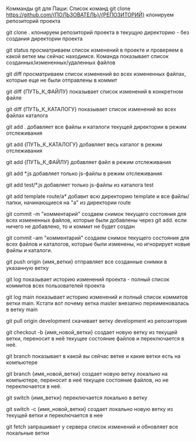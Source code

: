 Комманды git для Паши:
Список команд
git clone https://github.com/{ПОЛЬЗОВАТЕЛЬ}/{РЕПОЗИТОРИЙ}
клонируем репозиторий проекта

git clone .
клонируем репозиторий проекта в текущую директорию - без создания директории проекта

git status
просматриваем список изменений в проекте и проверяем в какой ветке мы сейчас находимся. Команда показывает список созданных/измененных/удаленных файлов

git diff
просматриваем список изменений во всех измененных файлах, которые еще не были отправлены в коммит

git diff {ПУТЬ_К_ФАЙЛУ}
показывает список изменений в конкретном файле

git diff {ПУТЬ_К_КАТАЛОГУ}
показывает список изменений во всех файлах каталога

git add .
добавляет все файлы и каталоги текущей директории в режим отслеживания

git add {ПУТЬ_К_КАТАЛОГУ}
добавляет весь каталог в режим отслеживания

git add {ПУТЬ_К_ФАЙЛУ}
добавляет файл в режим отслеживания 

git add *.js
добавляет только js-файлы в режим отслеживания 

git add test/*.js
добавляет только js-файлы из каталога test

git add template route/a*
добавит всю директорию template и все файлы/папки, начинающиеся на "a" из директории route

git commit -m "комментарий"
создаем снимок текущего состояния для всех измененных файлов, которые были добавлены через git add. если ничего не добавлено, то и коммит не будет создан

git commit -am "комментарий"
создаем снимок текущего состояния для всех файлов и каталогов, которые были изменены, но игнорирует новые файлы и каталоги.

git push origin {имя_ветки}
отправляет все созданные снимки в указанную ветку

git log
показывает историю изменений проекта - полный список коммитов всех пользователей проекта

git log main
показывает историю изменений и полный список коммитов ветки main. Кстати вот почему ветка master внезапно переименовалась в ветку main

git pull origin development
скачивает ветку development из репозитория

git checkout -b {имя_новой_ветки}
создает новую ветку из текущей ветки, переносит в неё текущее состояние файлов и переключается в неё.

git branch
показывает в какой вы сейчас ветке и какие ветки есть на компьютере

git branch {имя_новой_ветки}
создает новую ветку локально на компьютере, переносит в неё текущее состояние файлов, но не переключается в неё.

git switch {имя_ветки}
переключается локально в ветку

git switch -c {имя_новой_ветки}
создает локально новую ветку из текущей ветки и переключается в нее

git fetch
запрашивает у сервера список изменений и обновляет все локальные ветки

